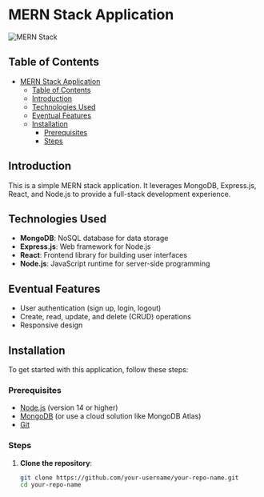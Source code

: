 # MERN Stack Application

![MERN Stack](https://)

## Table of Contents

- [MERN Stack Application](#mern-stack-application)
  - [Table of Contents](#table-of-contents)
  - [Introduction](#introduction)
  - [Technologies Used](#technologies-used)
  - [Eventual Features](#eventual-features)
  - [Installation](#installation)
    - [Prerequisites](#prerequisites)
    - [Steps](#steps)

## Introduction

This is a simple MERN stack application. It leverages MongoDB, Express.js, React, and Node.js to provide a full-stack development experience.

## Technologies Used

- **MongoDB**: NoSQL database for data storage
- **Express.js**: Web framework for Node.js
- **React**: Frontend library for building user interfaces
- **Node.js**: JavaScript runtime for server-side programming

## Eventual Features

- User authentication (sign up, login, logout)
- Create, read, update, and delete (CRUD) operations
- Responsive design

## Installation

To get started with this application, follow these steps:

### Prerequisites

- [Node.js](https://nodejs.org/) (version 14 or higher)
- [MongoDB](https://www.mongodb.com/) (or use a cloud solution like MongoDB Atlas)
- [Git](https://git-scm.com/)

### Steps

1. **Clone the repository**:
   ```bash
   git clone https://github.com/your-username/your-repo-name.git
   cd your-repo-name
